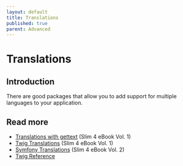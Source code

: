 ```yaml
---
layout: default
title: Translations
published: true
parent: Advanced
---
```


# Translations

## Introduction

There are good packages that allow you to add support for multiple languages to your application.

## Read more

* [Translations with gettext](https://ko-fi.com/s/5f182b4b22) (Slim 4 eBook Vol. 1)
* [Twig Translations](https://ko-fi.com/s/5f182b4b22) (Slim 4 eBook Vol. 1)
* [Symfony Translations](https://ko-fi.com/s/e592c10b5f) (Slim 4 eBook Vol. 2)
* [Twig Reference](https://symfony.com/doc/current/reference/twig_reference.html#trans)
